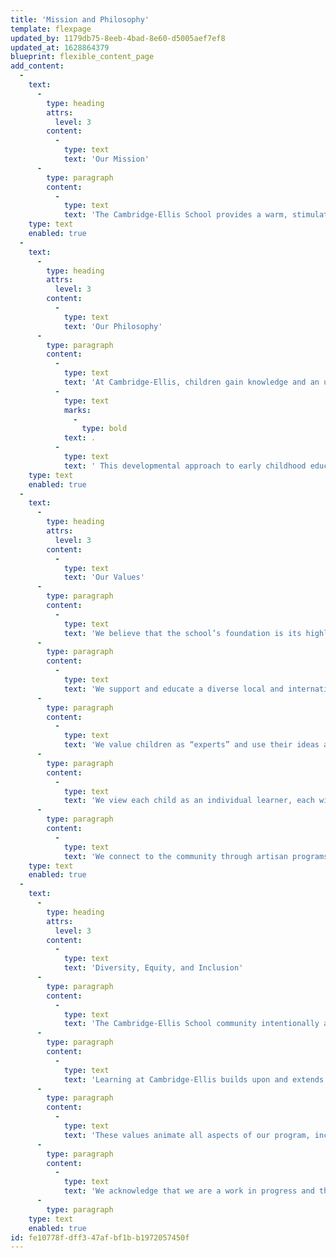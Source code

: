 ```yaml
---
title: 'Mission and Philosophy'
template: flexpage
updated_by: 1179db75-8eeb-4bad-8e60-d5005aef7ef8
updated_at: 1628864379
blueprint: flexible_content_page
add_content:
  -
    text:
      -
        type: heading
        attrs:
          level: 3
        content:
          -
            type: text
            text: 'Our Mission'
      -
        type: paragraph
        content:
          -
            type: text
            text: 'The Cambridge-Ellis School provides a warm, stimulating early-school experience in a joyful, loving environment built upon a foundation of trusting relationships with a diverse group of children and families. We promote the optimal development of the whole child through a creative, play-based, emergent curriculum, an emphasis on arts and outdoor play, and immersion language offerings. We strive to foster a community that is anti-racist so that children from a wide variety of backgrounds, abilities, and interests can learn and thrive.'
    type: text
    enabled: true
  -
    text:
      -
        type: heading
        attrs:
          level: 3
        content:
          -
            type: text
            text: 'Our Philosophy'
      -
        type: paragraph
        content:
          -
            type: text
            text: 'At Cambridge-Ellis, children gain knowledge and an understanding of their world by using open-ended materials, participating in hands-on activities, and learning from and with classmates and teachers'
          -
            type: text
            marks:
              -
                type: bold
            text: .
          -
            type: text
            text: ' This developmental approach to early childhood education celebrates individuality, self-expression and creativity while fostering relationships among all members of the classroom community. Using emergent curriculum based on children’s evolving interests and a combination of Reggio Emilia, Inquiry, and Constructivist inspired approaches to education, teachers foster environments designed for child-driven exploration and discovery.'
    type: text
    enabled: true
  -
    text:
      -
        type: heading
        attrs:
          level: 3
        content:
          -
            type: text
            text: 'Our Values'
      -
        type: paragraph
        content:
          -
            type: text
            text: 'We believe that the school’s foundation is its highly trained teachers and staff, innovative curriculum, commitment to parent involvement, and dedication to a diverse community.'
      -
        type: paragraph
        content:
          -
            type: text
            text: 'We support and educate a diverse local and international community of children and their families.'
      -
        type: paragraph
        content:
          -
            type: text
            text: 'We value children as “experts” and use their ideas as motivation for developing curriculum.'
      -
        type: paragraph
        content:
          -
            type: text
            text: 'We view each child as an individual learner, each with their own unique strengths and characteristics.'
      -
        type: paragraph
        content:
          -
            type: text
            text: 'We connect to the community through artisan programs and other experiences. We believe that young children learn best in an environment that offers play-based education.'
    type: text
    enabled: true
  -
    text:
      -
        type: heading
        attrs:
          level: 3
        content:
          -
            type: text
            text: 'Diversity, Equity, and Inclusion'
      -
        type: paragraph
        content:
          -
            type: text
            text: 'The Cambridge-Ellis School community intentionally and continuously fosters an environment in which children of all backgrounds, abilities, and interests can learn and thrive. We are firmly committed to anti-racist education, examining our assumptions and biases, and actively cultivating a sense of belonging. We can only achieve this if all children and adults feel affirmed and accepted for their various identities.'
      -
        type: paragraph
        content:
          -
            type: text
            text: 'Learning at Cambridge-Ellis builds upon and extends these values. The educational philosophy emphasizes the importance of cooperation, creative problem-solving, and perspective-taking. Students are encouraged to make connections, approach others with empathy and curiosity, and engage across differences in a complex and increasingly- connected world.'
      -
        type: paragraph
        content:
          -
            type: text
            text: 'These values animate all aspects of our program, including how we develop our curriculum, culture, and community; hire leaders, teachers, and staff; support families from various backgrounds; and engage with the parent community, including through our Board of Directors.'
      -
        type: paragraph
        content:
          -
            type: text
            text: 'We acknowledge that we are a work in progress and that seeking equity is ongoing work.'
      -
        type: paragraph
    type: text
    enabled: true
id: fe10778f-dff3-47af-bf1b-b1972057450f
---
```

